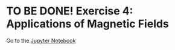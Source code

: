 # TO BE DONE! Exercise 4: Applications of Magnetic Fields

Go to the [Jupyter Notebook](./Magnetic_V001.ipynb)

